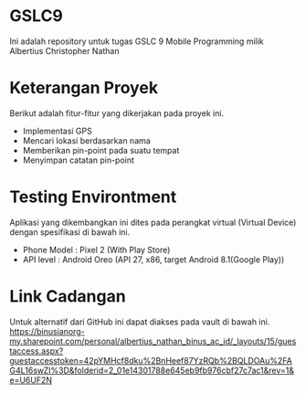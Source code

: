 # GSLC9
Ini adalah repository untuk tugas GSLC 9 Mobile Programming milik Albertius Christopher Nathan

Keterangan Proyek
=================
Berikut adalah fitur-fitur yang dikerjakan pada proyek ini.
- Implementasi GPS
- Mencari lokasi berdasarkan nama
- Memberikan pin-point pada suatu tempat
- Menyimpan catatan pin-point


Testing Environtment
====================
Aplikasi yang dikembangkan ini dites pada perangkat virtual (Virtual Device) dengan spesifikasi di bawah ini.
- Phone Model : Pixel 2 (With Play Store)
- API level : Android Oreo (API 27, x86, target Android 8.1(Google Play))


Link Cadangan
=============
Untuk alternatif dari GitHub ini dapat diakses pada vault di bawah ini.
https://binusianorg-my.sharepoint.com/personal/albertius_nathan_binus_ac_id/_layouts/15/guestaccess.aspx?guestaccesstoken=42pYMHcf8dku%2BnHeef87YzRQb%2BQLDOAu%2FAG4L16swZI%3D&folderid=2_01e14301788e645eb9fb976cbf27c7ac1&rev=1&e=U6UF2N
